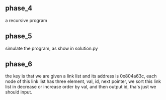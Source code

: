 ## phase_4

a recursive program

## phase_5

simulate the program, as show in solution.py

## phase_6

the key is that we are given a link list and its address is 0x804a63c, each node of this link list has three element, val, id, next pointer, we sort this link list in decrease or increase order by val, and then output id, tha's just we should input.
